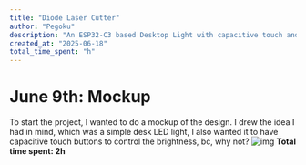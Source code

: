```yaml
---
title: "Diode Laser Cutter"
author: "Pegoku"
description: "An ESP32-C3 based Desktop Light with capacitive touch and Home Assistant Integration"
created_at: "2025-06-18"
total_time_spent: "h"
---
```


# June 9th: Mockup
To start the project, I wanted to do a mockup of the design.
I drew the idea I had in mind, which was a simple desk LED light, I also wanted it to have capacitive touch buttons to control the brightness, bc, why not?
![img](assets/mockup.jpg)
**Total time spent: 2h**